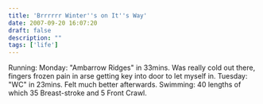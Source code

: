 ```yaml
---
title: 'Brrrrrr Winter''s on It''s Way'
date: 2007-09-20 16:07:20
draft: false
description: ""
tags: ['life']
---
```


Running: Monday: "Ambarrow Ridges" in 33mins. Was really cold out there, fingers frozen pain in arse getting key into door to let myself in. Tuesday: "WC" in 23mins. Felt much better afterwards. Swimming: 40 lengths of which 35 Breast-stroke and 5 Front Crawl.